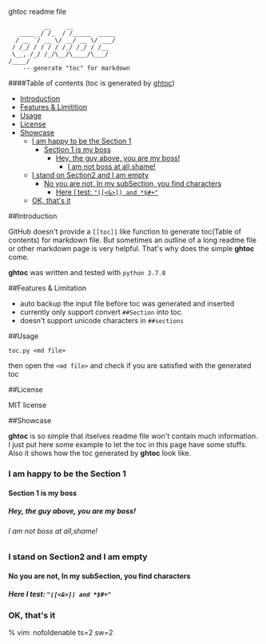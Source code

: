 ghtoc readme file

			  __    __            
	   ____ _/ /_  / /_____  _____
	  / __ `/ __ \/ __/ __ \/ ___/
	 / /_/ / / / / /_/ /_/ / /__  
	 \__, /_/ /_/\__/\____/\___/  
	/____/
		-- generate "toc" for markdown

####Table of contents
(toc is generated by [ghtoc](https://github.com/sk1418/ghtoc))
- [Introduction](#introduction)
- [Features & Limitition](#features--limitition)
- [Usage](#usage)
- [License](#license)
- [Showcase](#showcase)
    - [I am happy to be the Section 1](#i-am-happy-to-be-the-section-1)
        - [Section 1 is my boss](#section-1-is-my-boss)
            - [Hey, the guy above, you are my boss!](#hey-the-guy-above-you-are-my-boss)
                - [I am not boss at all,shame!](#i-am-not-boss-at-allshame)
    - [I stand on Section2 and I am empty](#i-stand-on-section2-and-i-am-empty)
        - [No you are not, In my subSection, you find characters](#no-you-are-not-in-my-subsection-you-find-characters)
            - [Here I test: `"([<&>]) and *$#+"`](#here-i-test--and-)
    - [OK, that's it](#ok-thats-it)

##Introduction

GitHub doesn't provide a `[[toc]]` like function to generate toc(Table of contents) for markdown file. But sometimes an outline of a long readme file or other markdown page is very helpful. That's why does the simple **ghtoc** come.

**ghtoc** was written and tested with `python 2.7.8`

##Features & Limitation

- auto backup the input file before toc was generated and inserted
- currently only support convert `##Section` into toc. 
- doesn't support unicode characters in `##sections`

##Usage

	toc.py <md file>

then open the `<md file>` and check if you are satisfied with the generated toc 

##License

MIT license

##Showcase

**ghtoc** is so simple that itselves readme file won't contain much information. I just put here some example to let the toc in this page have some stuffs. Also it shows how the toc generated by **ghtoc** look like.

### I am happy to be the Section 1
#### Section 1 is my boss
##### Hey, the guy above, you are my boss!
###### I am not boss at all,shame!
### I stand on Section2 and I am empty
#### No you are not, In my subSection, you find characters
##### Here I test: `"([<&>]) and *$#+"`
### OK, that's it

% vim: nofoldenable ts=2 sw=2

